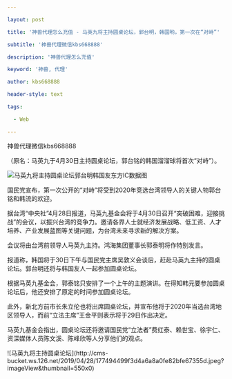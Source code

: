 ---
layout: post
title: '神兽代理怎么充值 - 马英九将主持圆桌论坛，郭台明，韩国哟，第一次在“对峙”'
subtitle: '神兽代理微信kbs668888'
description: '神兽代理怎么充值'
keyword: '神兽, 代理'
author: kbs668888
header-style: text
tags:
  - Web
---
神兽代理微信kbs668888

（原名：马英九于4月30日主持圆桌论坛，郭台铭的韩国溜溜球将首次“对峙”）。

![马英九将主持圆桌论坛](http://crawl.ws.126.net/c028badb1fa1a95872065aef2fce4786.jpg)郭台明韩国友东方IC数据图

国民党宣布，第一次公开的“对峙”将受到2020年竞选台湾领导人的关键人物郭台铭和韩流的欢迎。

据台湾“中央社”4月28日报道，马英九基金会将于4月30日召开“突破困难，迎接挑战”的会议，以振兴台湾的竞争力。邀请各界人士就经济发展战略、低工资、人才培养、产业发展蓝图等关键问题，为台湾未来寻求新的解决方案。

会议将由台湾前领导人马英九主持。鸿海集团董事长郭泰明将作特别发言。

报道称，韩国将于30日下午与国民党主席吴敦义会谈后，赶赴马英九主持的圆桌论坛。郭台明还将与韩国友人一起参加圆桌论坛。

根据马英九基金会，郭泰铭只安排了一个上午的主题演讲。在得知韩元要参加圆桌论坛后，他还安排了原定的时间参加圆桌论坛。

此外，新北方前市长朱立伦也将出席圆桌论坛，并宣布他将于2020年当选台湾地区领导人，而前“立法主席”王金平则表示将于29日作出决定。

马英九基金会指出，圆桌论坛还将邀请国民党“立法者”费红泰、赖世宝、徐宇仁、资深媒体人员陈文溪、陈峰欣等人分享他们的观点。

![马英九将主持圆桌论坛](http://cms-
bucket.ws.126.net/2019/04/28/177494499f3d4a6a8a0fe82bfe67355d.jpeg?imageView&thumbnail=550x0)  

